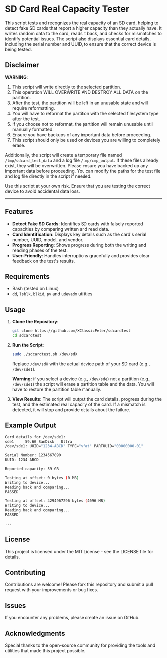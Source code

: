 # SD Card Real Capacity Tester

This script tests and recognizes the real capacity of an SD card, helping to detect fake SD cards that report a higher capacity than they actually have. It writes random data to the card, reads it back, and checks for mismatches to identify potential issues. The script also displays essential card details, including the serial number and UUID, to ensure that the correct device is being tested.

## Disclaimer

**WARNING**: 
1. This script will write directly to the selected partition.
2. This operation WILL OVERWRITE AND DESTROY ALL DATA on the partition.
3. After the test, the partition will be left in an unusable state and will require reformatting.
4. You will have to reformat the partition with the selected filesystem type after the test.
5. If you choose not to reformat, the partition will remain unusable until manually formatted.
6. Ensure you have backups of any important data before proceeding.
7. This script should only be used on devices you are willing to completely erase.

Additionally, the script will create a temporary file named `/tmp/sdcard_test_data` and a log file `/tmp/cmp_output`. 
If these files already exist, they will be overwritten. 
Please ensure you have backed up any important data before proceeding.
You can modify the paths for the test file and log file directly in the script if needed.

Use this script at your own risk. Ensure that you are testing the correct device to avoid accidental data loss.

---

## Features

- **Detect Fake SD Cards**: Identifies SD cards with falsely reported capacities by comparing written and read data.
- **Card Identification**: Displays key details such as the card's serial number, UUID, model, and vendor.
- **Progress Reporting**: Shows progress during both the writing and reading phases of the test.
- **User-Friendly**: Handles interruptions gracefully and provides clear feedback on the test's results.

## Requirements

- Bash (tested on Linux)
- `dd`, `lsblk`, `blkid`, `pv` and `udevadm` utilities

## Usage

1. **Clone the Repository**:
    ```bash
    git clone https://github.com/XClassicPeter/sdcardtest
    cd sdcardtest
    ```

2. **Run the Script**:
    ```bash
    sudo ./sdcardtest.sh /dev/sdX
    ```
    Replace `/dev/sdX` with the actual device path of your SD card (e.g., `/dev/sde1`).
   
    **Warning:** if you select a device (e.g., `/dev/sde`) not a partition (e.g., `/dev/sde1`) the script will erase a partition table and the data. You will have to restore the partition table manually.

4. **View Results**:
    The script will output the card details, progress during the test, and the estimated real capacity of the card. If a mismatch is detected, it will stop and provide details about the failure.

## Example Output

```bash
Card details for /dev/sde1:
sde1     59.6G SanDisk   Ultra
/dev/sde1: UUID="1234-ABCD" TYPE="vfat" PARTUUID="00000000-01"

Serial Number: 1234567890
UUID: 1234-ABCD

Reported capacity: 59 GB

Testing at offset: 0 bytes (0 MB)
Writing to device...
Reading back and comparing...
PASSED

Testing at offset: 4294967296 bytes (4096 MB)
Writing to device...
Reading back and comparing...
PASSED

...
```

## License

This project is licensed under the MIT License - see the LICENSE file for details.

## Contributing

Contributions are welcome! Please fork this repository and submit a pull request with your improvements or bug fixes.

## Issues

If you encounter any problems, please create an issue on GitHub.

## Acknowledgments

Special thanks to the open-source community for providing the tools and utilities that made this project possible.
